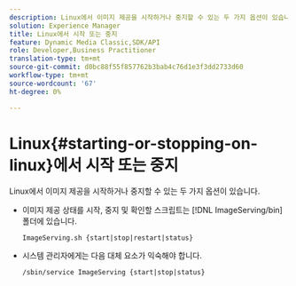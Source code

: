 ```yaml
---
description: Linux에서 이미지 제공을 시작하거나 중지할 수 있는 두 가지 옵션이 있습니다.
solution: Experience Manager
title: Linux에서 시작 또는 중지
feature: Dynamic Media Classic,SDK/API
role: Developer,Business Practitioner
translation-type: tm+mt
source-git-commit: d0bc88f55f857762b3bab4c76d1e3f3dd2733d60
workflow-type: tm+mt
source-wordcount: '67'
ht-degree: 0%

---
```



# Linux{#starting-or-stopping-on-linux}에서 시작 또는 중지

Linux에서 이미지 제공을 시작하거나 중지할 수 있는 두 가지 옵션이 있습니다.

* 이미지 제공 상태를 시작, 중지 및 확인할 스크립트는 [!DNL ImageServing/bin] 폴더에 있습니다.

   `ImageServing.sh {start|stop|restart|status}`
* 시스템 관리자에게는 다음 대체 요소가 익숙해야 합니다.

   `/sbin/service ImageServing {start|stop|status}`
